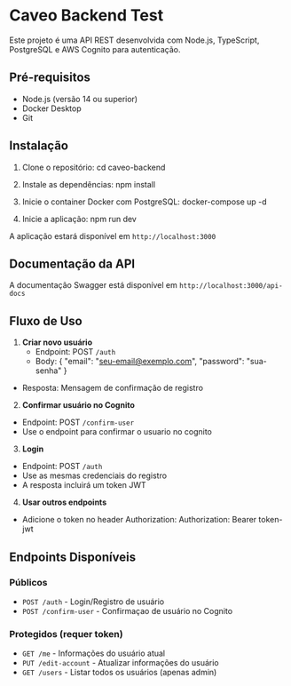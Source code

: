 # Caveo Backend Test

Este projeto é uma API REST desenvolvida com Node.js, TypeScript, PostgreSQL e AWS Cognito para autenticação.

## Pré-requisitos

- Node.js (versão 14 ou superior)
- Docker Desktop
- Git

## Instalação

1. Clone o repositório:
cd caveo-backend

2. Instale as dependências:
npm install

3. Inicie o container Docker com PostgreSQL:
docker-compose up -d

4. Inicie a aplicação:
npm run dev


A aplicação estará disponível em `http://localhost:3000`

## Documentação da API

A documentação Swagger está disponível em `http://localhost:3000/api-docs`

## Fluxo de Uso

1. **Criar novo usuário**
   - Endpoint: POST `/auth`
   - Body:
{
"email": "seu-email@exemplo.com",
"password": "sua-senha"
}

- Resposta: Mensagem de confirmação de registro

2. **Confirmar usuário no Cognito**
- Endpoint: POST `/confirm-user`
- Use o endpoint para confirmar o usuario no cognito

3. **Login**
- Endpoint: POST `/auth`
- Use as mesmas credenciais do registro
- A resposta incluirá um token JWT

4. **Usar outros endpoints**
- Adicione o token no header Authorization:
Authorization: Bearer token-jwt

## Endpoints Disponíveis

### Públicos
- `POST /auth` - Login/Registro de usuário
- `POST /confirm-user` - Confirmaçao de usuário no Cognito

### Protegidos (requer token)
- `GET /me` - Informações do usuário atual
- `PUT /edit-account` - Atualizar informações do usuário
- `GET /users` - Listar todos os usuários (apenas admin)

